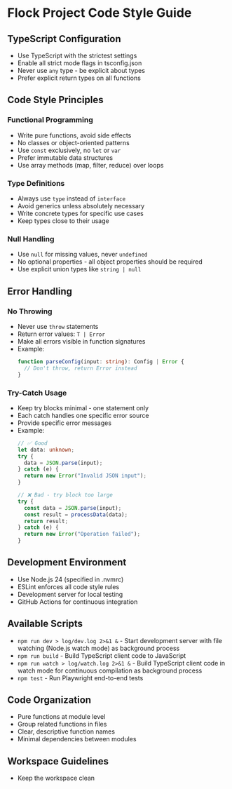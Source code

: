 # Flock Project Code Style Guide

## TypeScript Configuration

- Use TypeScript with the strictest settings
- Enable all strict mode flags in tsconfig.json
- Never use `any` type - be explicit about types
- Prefer explicit return types on all functions

## Code Style Principles

### Functional Programming
- Write pure functions, avoid side effects
- No classes or object-oriented patterns
- Use `const` exclusively, no `let` or `var`
- Prefer immutable data structures
- Use array methods (map, filter, reduce) over loops

### Type Definitions
- Always use `type` instead of `interface`
- Avoid generics unless absolutely necessary
- Write concrete types for specific use cases
- Keep types close to their usage

### Null Handling
- Use `null` for missing values, never `undefined`
- No optional properties - all object properties should be required
- Use explicit union types like `string | null`

## Error Handling

### No Throwing
- Never use `throw` statements
- Return error values: `T | Error`
- Make all errors visible in function signatures
- Example:
  ```typescript
  function parseConfig(input: string): Config | Error {
    // Don't throw, return Error instead
  }
  ```

### Try-Catch Usage
- Keep try blocks minimal - one statement only
- Each catch handles one specific error source
- Provide specific error messages
- Example:
  ```typescript
  // ✅ Good
  let data: unknown;
  try {
    data = JSON.parse(input);
  } catch (e) {
    return new Error("Invalid JSON input");
  }
  
  // ❌ Bad - try block too large
  try {
    const data = JSON.parse(input);
    const result = processData(data);
    return result;
  } catch (e) {
    return new Error("Operation failed");
  }
  ```

## Development Environment

- Use Node.js 24 (specified in .nvmrc)
- ESLint enforces all code style rules
- Development server for local testing
- GitHub Actions for continuous integration

## Available Scripts

- `npm run dev > log/dev.log 2>&1 &` - Start development server with file watching (Node.js watch mode) as background process
- `npm run build` - Build TypeScript client code to JavaScript
- `npm run watch > log/watch.log 2>&1 &` - Build TypeScript client code in watch mode for continuous compilation as background process
- `npm test` - Run Playwright end-to-end tests

## Code Organization

- Pure functions at module level
- Group related functions in files
- Clear, descriptive function names
- Minimal dependencies between modules

## Workspace Guidelines

- Keep the workspace clean